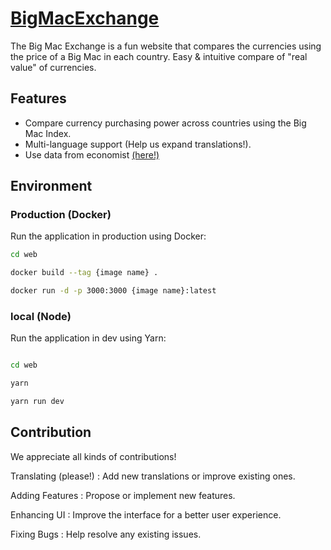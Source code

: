# [BigMacExchange](https://bigmacexchange.com/)


The Big Mac Exchange is a fun website that compares the currencies using the price of a Big Mac in each country. Easy & intuitive compare of "real value" of currencies.


## Features

- Compare currency purchasing power across countries using the Big Mac Index.
- Multi-language support (Help us expand translations!).
- Use data from economist [(here!)](https://github.com/TheEconomist/big-mac-data)


## Environment

### Production (Docker)

Run the application in production using Docker:

```bash
cd web

docker build --tag {image name} .

docker run -d -p 3000:3000 {image name}:latest
```

### local (Node)

Run the application in dev using Yarn:

```bash

cd web

yarn 

yarn run dev

```

## Contribution

We appreciate all kinds of contributions!

Translating (please!) : Add new translations or improve existing ones.

Adding Features : Propose or implement new features.

Enhancing UI : Improve the interface for a better user experience.

Fixing Bugs : Help resolve any existing issues.
